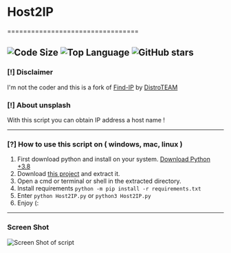 # Host2IP

=================================

![Code Size](https://img.shields.io/github/languages/code-size/IHosseini083/Host2IP) ![Top Language](https://img.shields.io/github/languages/top/IHosseini083/Host2IP) ![GitHub stars](https://img.shields.io/github/stars/IHosseini083/Host2IP)
--------------------------------------------------------------------
### [!] Disclaimer
I'm not the coder and this is a fork of [Find-IP]("https://github.com/DistroTEAM/Find-IP") by [DistroTEAM]("https://github.com/DistroTEAM)

### [!] About unsplash
With this script you can obtain IP address a host name !

--------------------------------------------------------------------
### [?] How to use this script on ( windows, mac, linux )
1. First download python and install on your system. [Download Python +3.8](https://www.python.org/downloads/)
2. Download [this project](https://codeload.github.com/IHosseini083/Host2IP/zip/main) and extract it.
3. Open a cmd or terminal or shell in the extracted directory.
4. Install requirements `python -m pip install -r requirements.txt`
5. Enter `python Host2IP.py` or `python3 Host2IP.py`
6. Enjoy (:

--------------------------------------------------------------------
### Screen Shot
![Screen Shot of script](https://github.com/IHosseini083/Host2IP/blob/master/ss/img.png "Screen Shot of script")

 